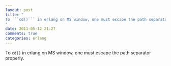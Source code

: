 ```yaml
---
layout: post
title: "
To ```cd()``` in erlang on MS window, one must escape the path separator properly.
"
date: 2011-05-12 21:27
comments: true
categories: erlang
---
```


To ```cd()``` in erlang on MS window, one must escape the path separator properly.

